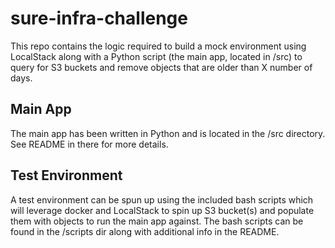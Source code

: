 # sure-infra-challenge

This repo contains the logic required to build a mock environment using LocalStack along with a Python script (the main app, located in /src) to query for S3 buckets and remove objects that are older than X number of days.

## Main App

The main app has been written in Python and is located in the /src directory. See README in there for more details.

## Test Environment

A test environment can be spun up using the included bash scripts which will leverage docker and LocalStack to spin up S3 bucket(s) and populate them with objects to run the main app against. The bash scripts can be found in the /scripts dir along with additional info in the README.
